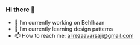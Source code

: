 ### Hi there 👋
- 🔭 I’m currently working on Behlhaan
- 🌱 I’m currently learning design patterns
- 📫 How to reach me: alirezaavarsaji@gmail.com
